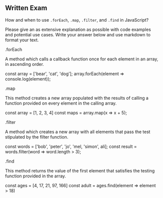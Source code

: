 ## Written Exam

How and when to use `.forEach`, `.map`, `.filter`, and `.find` in JavaScript?

Please give an as extensive explanation as possible with code examples and potential use cases. Write your answer below and use markdown to format your text.

.forEach

A method which calls a callback function once for each element in an array, in ascending order.

const array = ['bear', 'cat', 'dog'];
array.forEach(element => console.log(element));

.map

This method creates a new array populated with the results of calling a function provided on every element in the calling array.

const array = [1, 2, 3, 4]
const maps = array.map(x => x + 5);

.filter

A method which creates a new array with all elements that pass the test stipulated by the filter function.

const words = ['bob', 'peter', 'jo', 'mel, 'simon', ali];
const result = words.filter(word => word.length > 3);

.find

This method returns the value of the first element that satisfies the testing function provided in the array.

const ages = [4, 17, 21, 97, 166]
const adult = ages.find(element => element > 18)

